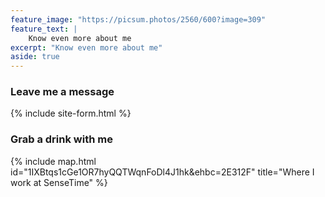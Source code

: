```yaml
---
feature_image: "https://picsum.photos/2560/600?image=309"
feature_text: |
    Know even more about me
excerpt: "Know even more about me"
aside: true
---
```


### Leave me a message

{% include site-form.html %}


### Grab a drink with me

{% include map.html id="1IXBtqs1cGe1OR7hyQQTWqnFoDl4J1hk&ehbc=2E312F" title="Where I work at SenseTime" %}


